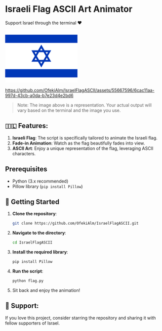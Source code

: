 # Israeli Flag ASCII Art Animator

Support Israel through the terminal ❤️

![Sample ASCII Art of Israeli Flag](flag.png) 

https://github.com/OfekiAlm/IsraelFlagASCII/assets/55667596/6cac11aa-997d-43cb-a0da-b7e23d4e2bd6



> Note: The image above is a representation. Your actual output will vary based on the terminal and the image you use.

## 🇮🇱 Features:

1. **Israeli Flag**: The script is specifically tailored to animate the Israeli flag.
2. **Fade-in Animation**: Watch as the flag beautifully fades into view.
3. **ASCII Art**: Enjoy a unique representation of the flag, leveraging ASCII characters.

## Prerequisites

- Python (3.x recommended)
- Pillow library (`pip install Pillow`)

## 🚀 Getting Started

1. **Clone the repository**:
    ```bash
    git clone https://github.com/OfekiAlm/IsraelFlagASCII.git
    ```

2. **Navigate to the directory**:
    ```bash
    cd IsraelFlagASCII
    ```

3. **Install the required library**:
    ```bash
    pip install Pillow
    ```

4. **Run the script**:
    ```bash
    python flag.py
    ```

5. Sit back and enjoy the animation!

## 🙏 Support:

If you love this project, consider starring the repository and sharing it with fellow supporters of Israel.
